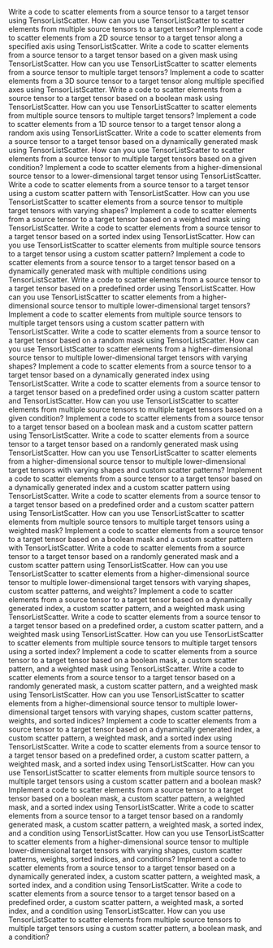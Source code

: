 Write a code to scatter elements from a source tensor to a target tensor using TensorListScatter.
How can you use TensorListScatter to scatter elements from multiple source tensors to a target tensor?
Implement a code to scatter elements from a 2D source tensor to a target tensor along a specified axis using TensorListScatter.
Write a code to scatter elements from a source tensor to a target tensor based on a given mask using TensorListScatter.
How can you use TensorListScatter to scatter elements from a source tensor to multiple target tensors?
Implement a code to scatter elements from a 3D source tensor to a target tensor along multiple specified axes using TensorListScatter.
Write a code to scatter elements from a source tensor to a target tensor based on a boolean mask using TensorListScatter.
How can you use TensorListScatter to scatter elements from multiple source tensors to multiple target tensors?
Implement a code to scatter elements from a 1D source tensor to a target tensor along a random axis using TensorListScatter.
Write a code to scatter elements from a source tensor to a target tensor based on a dynamically generated mask using TensorListScatter.
How can you use TensorListScatter to scatter elements from a source tensor to multiple target tensors based on a given condition?
Implement a code to scatter elements from a higher-dimensional source tensor to a lower-dimensional target tensor using TensorListScatter.
Write a code to scatter elements from a source tensor to a target tensor using a custom scatter pattern with TensorListScatter.
How can you use TensorListScatter to scatter elements from a source tensor to multiple target tensors with varying shapes?
Implement a code to scatter elements from a source tensor to a target tensor based on a weighted mask using TensorListScatter.
Write a code to scatter elements from a source tensor to a target tensor based on a sorted index using TensorListScatter.
How can you use TensorListScatter to scatter elements from multiple source tensors to a target tensor using a custom scatter pattern?
Implement a code to scatter elements from a source tensor to a target tensor based on a dynamically generated mask with multiple conditions using TensorListScatter.
Write a code to scatter elements from a source tensor to a target tensor based on a predefined order using TensorListScatter.
How can you use TensorListScatter to scatter elements from a higher-dimensional source tensor to multiple lower-dimensional target tensors?
Implement a code to scatter elements from multiple source tensors to multiple target tensors using a custom scatter pattern with TensorListScatter.
Write a code to scatter elements from a source tensor to a target tensor based on a random mask using TensorListScatter.
How can you use TensorListScatter to scatter elements from a higher-dimensional source tensor to multiple lower-dimensional target tensors with varying shapes?
Implement a code to scatter elements from a source tensor to a target tensor based on a dynamically generated index using TensorListScatter.
Write a code to scatter elements from a source tensor to a target tensor based on a predefined order using a custom scatter pattern and TensorListScatter.
How can you use TensorListScatter to scatter elements from multiple source tensors to multiple target tensors based on a given condition?
Implement a code to scatter elements from a source tensor to a target tensor based on a boolean mask and a custom scatter pattern using TensorListScatter.
Write a code to scatter elements from a source tensor to a target tensor based on a randomly generated mask using TensorListScatter.
How can you use TensorListScatter to scatter elements from a higher-dimensional source tensor to multiple lower-dimensional target tensors with varying shapes and custom scatter patterns?
Implement a code to scatter elements from a source tensor to a target tensor based on a dynamically generated index and a custom scatter pattern using TensorListScatter.
Write a code to scatter elements from a source tensor to a target tensor based on a predefined order and a custom scatter pattern using TensorListScatter.
How can you use TensorListScatter to scatter elements from multiple source tensors to multiple target tensors using a weighted mask?
Implement a code to scatter elements from a source tensor to a target tensor based on a boolean mask and a custom scatter pattern with TensorListScatter.
Write a code to scatter elements from a source tensor to a target tensor based on a randomly generated mask and a custom scatter pattern using TensorListScatter.
How can you use TensorListScatter to scatter elements from a higher-dimensional source tensor to multiple lower-dimensional target tensors with varying shapes, custom scatter patterns, and weights?
Implement a code to scatter elements from a source tensor to a target tensor based on a dynamically generated index, a custom scatter pattern, and a weighted mask using TensorListScatter.
Write a code to scatter elements from a source tensor to a target tensor based on a predefined order, a custom scatter pattern, and a weighted mask using TensorListScatter.
How can you use TensorListScatter to scatter elements from multiple source tensors to multiple target tensors using a sorted index?
Implement a code to scatter elements from a source tensor to a target tensor based on a boolean mask, a custom scatter pattern, and a weighted mask using TensorListScatter.
Write a code to scatter elements from a source tensor to a target tensor based on a randomly generated mask, a custom scatter pattern, and a weighted mask using TensorListScatter.
How can you use TensorListScatter to scatter elements from a higher-dimensional source tensor to multiple lower-dimensional target tensors with varying shapes, custom scatter patterns, weights, and sorted indices?
Implement a code to scatter elements from a source tensor to a target tensor based on a dynamically generated index, a custom scatter pattern, a weighted mask, and a sorted index using TensorListScatter.
Write a code to scatter elements from a source tensor to a target tensor based on a predefined order, a custom scatter pattern, a weighted mask, and a sorted index using TensorListScatter.
How can you use TensorListScatter to scatter elements from multiple source tensors to multiple target tensors using a custom scatter pattern and a boolean mask?
Implement a code to scatter elements from a source tensor to a target tensor based on a boolean mask, a custom scatter pattern, a weighted mask, and a sorted index using TensorListScatter.
Write a code to scatter elements from a source tensor to a target tensor based on a randomly generated mask, a custom scatter pattern, a weighted mask, a sorted index, and a condition using TensorListScatter.
How can you use TensorListScatter to scatter elements from a higher-dimensional source tensor to multiple lower-dimensional target tensors with varying shapes, custom scatter patterns, weights, sorted indices, and conditions?
Implement a code to scatter elements from a source tensor to a target tensor based on a dynamically generated index, a custom scatter pattern, a weighted mask, a sorted index, and a condition using TensorListScatter.
Write a code to scatter elements from a source tensor to a target tensor based on a predefined order, a custom scatter pattern, a weighted mask, a sorted index, and a condition using TensorListScatter.
How can you use TensorListScatter to scatter elements from multiple source tensors to multiple target tensors using a custom scatter pattern, a boolean mask, and a condition?